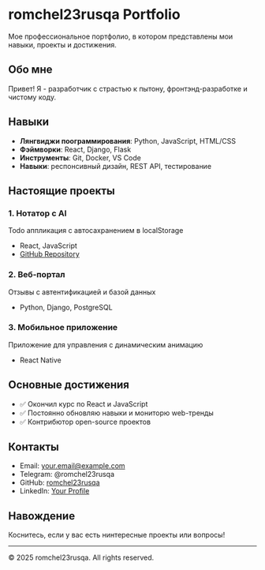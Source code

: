 # romchel23rusqa Portfolio

Мое профессиональное портфолио, в котором представлены мои навыки, проекты и достижения.

## Обо мне

Привет! Я - разработчик с страстью к пытону, фронтэнд-разработке и чистому коду.

## Навыки

- **Лянгвиджи поограммирования**: Python, JavaScript, HTML/CSS
- **Фэймворки**: React, Django, Flask
- **Инструменты**: Git, Docker, VS Code
- **Навыки**: респонсивный дизайн, REST API, тестирование

## Настоящие проекты

### 1. Нотатор с AI
Todo аппликация с автосахранением в localStorage
- React, JavaScript
- [GitHub Repository](https://github.com/romchel23rusqa)

### 2. Веб-портал 
Отзывы с автентификацией и базой данных
- Python, Django, PostgreSQL

### 3. Мобильное приложение
Приложение для управления с динамическим анимацию
- React Native

## Основные достижения

- ✅ Окончил курс по React и JavaScript
- ✅ Постоянно обновляю навыки и мониторю web-тренды
- ✅ Контрибютор open-source проектов

## Контакты

- Email: your.email@example.com
- Telegram: @romchel23rusqa
- GitHub: [romchel23rusqa](https://github.com/romchel23rusqa)
- LinkedIn: [Your Profile](https://linkedin.com/in/yourprofile)

## Навождение

Коснитесь, если у вас есть нинтересные проекты или вопросы!

---

© 2025 romchel23rusqa. All rights reserved.

